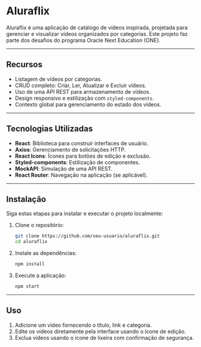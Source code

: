 # Aluraflix

Aluraflix é uma aplicação de catálogo de vídeos inspirada, projetada para gerenciar e visualizar vídeos organizados por categorias. Este projeto faz parte dos desafios do programa Oracle Next Education (ONE).

---

## **Recursos**
- Listagem de vídeos por categorias.
- CRUD completo: Criar, Ler, Atualizar e Excluir vídeos.
- Uso de uma API REST para armazenamento de vídeos.
- Design responsivo e estilização com `styled-components`.
- Contexto global para gerenciamento do estado dos vídeos.

---

## **Tecnologias Utilizadas**
- **React**: Biblioteca para construir interfaces de usuário.
- **Axios**: Gerenciamento de solicitações HTTP.
- **React Icons**: Ícones para botões de edição e exclusão.
- **Styled-components**: Estilização de componentes.
- **MockAPI**: Simulação de uma API REST.
- **React Router**: Navegação na aplicação (se aplicável).

---

## **Instalação**
Siga estas etapas para instalar e executar o projeto localmente:

1. Clone o repositório:
   ```bash
   git clone https://github.com/seu-usuario/aluraflix.git
   cd aluraflix
   ```

2. Instale as dependências:
   ```bash
   npm install
   ```

3. Execute a aplicação:
   ```bash
   npm start
   ```

---

## **Uso**
1. Adicione um vídeo fornecendo o título, link e categoria.
2. Edite os vídeos diretamente pela interface usando o ícone de edição.
3. Exclua vídeos usando o ícone de lixeira com confirmação de segurança.



